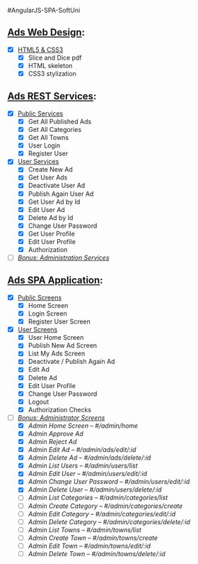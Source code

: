 #AngularJS-SPA-SoftUni

## [Ads Web Design](/../../milestones/Web%20Design):
- [x] [HTML5 & CSS3](/../../issues/1)
  - [x] Slice and Dice pdf
  - [x] HTML skeleton
  - [x] CSS3 stylization
  
## [Ads REST Services](/../../milestones/REST%20Services):
- [x] [Public Services](/../../issues/2)
  - [x] Get All Published Ads
  - [x] Get All Categories
  - [x] Get All Towns
  - [x] User Login
  - [x] Register User
- [x] [User Services](/../../issues/3)
  - [x] Create New Ad
  - [x] Get User Ads
  - [x] Deactivate User Ad
  - [X] Publish Again User Ad
  - [X] Get User Ad by Id
  - [X]	Edit User Ad
  - [X] Delete Ad by Id
  - [x] Change User Password
  - [x] Get User Profile
  - [x]	Edit User Profile
  - [x]	Authorization
- [ ] [*Bonus: Administration Services*](/../../issues/4)
  
## [Ads SPA Application](/../../milestones/SPA%20Application):
- [x] [Public Screens](/../../issues/5)
  - [x] Home Screen
  - [x] Login Screen
  - [x] Register User Screen
- [x] [User Screens](/../../issues/6)
  - [x] User Home Screen
  - [x] Publish New Ad Screen
  - [x] List My Ads Screen
  - [x] Deactivate / Publish Again Ad
  - [x] Edit Ad
  - [x]	Delete Ad
  - [x] Edit User Profile
  - [x] Change User Password
  - [x] Logout
  - [x]	Authorization Checks
- [ ] [*Bonus: Administrator Screens*](/../../issues/7)
  - [x] *Admin Home Screen – #/admin/home*
  - [x] *Admin Approve Ad*
  - [x] *Admin Reject Ad*
  - [x] *Admin Edit Ad – #/admin/ads/edit/:id*
  - [x] *Admin Delete Ad – #/admin/ads/delete/:id*
  - [x] *Admin List Users – #/admin/users/list*
  - [x] *Admin Edit User – #/admin/users/edit/:id*
  - [x] *Admin Change User Password – #/admin/users/edit/:id*
  - [x] *Admin Delete User – #/admin/users/delete/:id*
  - [ ] *Admin List Categories – #/admin/categories/list*
  - [ ] *Admin Create Category – #/admin/categories/create*
  - [ ] *Admin Edit Category – #/admin/categories/edit/:id*
  - [ ] *Admin Delete Category – #/admin/categories/delete/:id*
  - [ ] *Admin List Towns – #/admin/towns/list*
  - [ ] *Admin Create Town – #/admin/towns/create*
  - [ ] *Admin Edit Town – #/admin/towns/edit/:id*
  - [ ] *Admin Delete Town – #/admin/towns/delete/:id*
